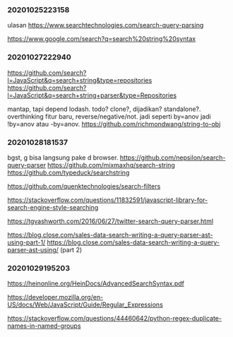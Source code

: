 
### 20201025223158

ulasan
<https://www.searchtechnologies.com/search-query-parsing>


<https://www.google.com/search?q=search%20string%20syntax>

### 20201027222940

<https://github.com/search?l=JavaScript&q=search+string&type=repositories>
<https://github.com/search?l=JavaScript&q=search+string+parser&type=Repositories>

mantap, tapi depend lodash.
todo? clone?, dijadikan? standalone?.
overthinking fitur baru, reverse/negative/not.
jadi seperti by=anov jadi !by=anov atau -by=anov.
<https://github.com/richmondwang/string-to-obj>

### 20201028181537

bgst, g bisa langsung pake d browser.
<https://github.com/nepsilon/search-query-parser>
<https://github.com/mixmaxhq/search-string>
<https://github.com/typeduck/searchstring>

<https://github.com/quenktechnologies/search-filters>

<https://stackoverflow.com/questions/11832591/javascript-library-for-search-engine-style-searching>

<https://tgvashworth.com/2016/06/27/twitter-search-query-parser.html>

<https://blog.close.com/sales-data-search-writing-a-query-parser-ast-using-part-1/>
<https://blog.close.com/sales-data-search-writing-a-query-parser-ast-using/> (part 2)


### 20201029195203

<https://heinonline.org/HeinDocs/AdvancedSearchSyntax.pdf>

<https://developer.mozilla.org/en-US/docs/Web/JavaScript/Guide/Regular_Expressions>

<https://stackoverflow.com/questions/44460642/python-regex-duplicate-names-in-named-groups>
